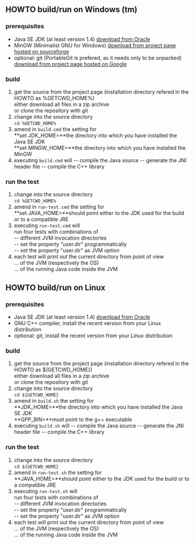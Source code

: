 ## HOWTO build/run on Windows (tm) ##

### prerequisites  ###

* Java SE JDK (at least version 1.4) [download from Oracle](http://www.oracle.com/technetwork/java/javase/downloads/index.html)
* MinGW (Minimalist GNU for Windows) [download from project page hosted on sourceforge](http://sourceforge.net/projects/mingw/files/)
* optional: git (PortableGit is prefered, as it needs only to be unpacked) [download from project page hosted on Google](https://code.google.com/p/msysgit/downloads/list)

### build ###

1. get the source from the project page (installation directory refered in the HOWTO as %GETCWD_HOME%)<br />
   either download all files in a zip archive<br />
   or clone the repository with git
2. change into the source directory<br />
   `cd %GETCWD_HOME%`
3. amend in `build.cmd` the setting for<br />
   **set JDK_HOME=**the directory into which you have installed the Java SE JDK<br />
   **set MINGW_HOME=**the directory into which you have installed the MinGW
4. executing `build.cmd` will
   -- compile the Java source
   -- generate the JNI header file
   -- compile the C++ library

### run the test ###

1. change into the source directory<br />
   `cd %GETCWD_HOME%`
2. amend in `run-test.cmd` the setting for<br />
  **set JAVA_HOME=**should point either to the JDK used for the build or to a compatible JRE
3. executing `run-test.cmd` will<br />
  run four tests with combinations of<br />
  -- different JVM invocation directories<br />
  -- set the property "user.dir" programmatically<br />
  -- set the property "user.dir" as JVM option
4. each test will print out the current directory from point of view<br />
  ... of the JVM (respectively the OS)<br />
  ... of the running Java code inside the JVM


## HOWTO build/run on Linux ##

### prerequisites  ###

* Java SE JDK (at least version 1.4) [download from Oracle](http://www.oracle.com/technetwork/java/javase/downloads/index.html)
* GNU C++ compiler, install the recent version from your Linux distribution
* optional: git, install the recent version from your Linux distribution

### build ###

1. get the source from the project page (installation directory refered in the HOWTO as ${GETCWD_HOME})<br />
   either download all files in a zip archive<br />
   or clone the repository with git
2. change into the source directory<br />
   `cd ${GETCWD_HOME}`
3. amend in `build.sh` the setting for<br />
   **JDK_HOME=**the directory into which you have installed the Java SE JDK<br />
   **GPP_BIN=**must point to the g++ executable
4. executing `build.sh` will
   -- compile the Java source
   -- generate the JNI header file
   -- compile the C++ library

### run the test ###

1. change into the source directory<br />
   `cd ${GETCWD_HOME}`
2. amend in `run-test.sh` the setting for<br />
  **JAVA_HOME=**should point either to the JDK used for the build or to a compatible JRE
3. executing `run-test.sh` will<br />
  run four tests with combinations of<br />
  -- different JVM invocation directories<br />
  -- set the property "user.dir" programmatically<br />
  -- set the property "user.dir" as JVM option
4. each test will print out the current directory from point of view<br />
  ... of the JVM (respectively the OS)<br />
  ... of the running Java code inside the JVM
